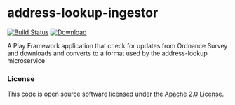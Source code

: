 
# address-lookup-ingestor

[![Build Status](https://travis-ci.org/hmrc/address-lookup-ingestor.svg?branch=master)](https://travis-ci.org/hmrc/address-lookup-ingestor) [ ![Download](https://api.bintray.com/packages/hmrc/releases/address-lookup-ingestor/images/download.svg) ](https://bintray.com/hmrc/releases/address-lookup-ingestor/_latestVersion)


A Play Framework application that check for updates from Ordnance Survey and downloads and converts to a format used by the address-lookup microservice

### License

This code is open source software licensed under the [Apache 2.0 License]("http://www.apache.org/licenses/LICENSE-2.0.html").
    

